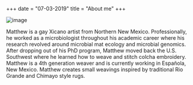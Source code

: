 +++
date = "07-03-2019"
title = "About me"
+++

![image][1]

Matthew is a gay Xicano artist from Northern New Mexico. Professionally, he worked as a microbiologist throughout his academic career where his research revolved around microbial mat ecology and microbial genomics. After dropping out of his PhD program, Matthew moved back the U.S. Southwest where he learned how to weave and stitch colcha embroidery. Matthew is a 4th generation weaver and is currently working in Española, New Mexico. Matthew creates small weavings inspired by traditional Rio Grande and Chimayo style rugs. 


[1]: /img/me.jpg
